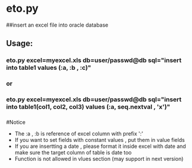 
eto.py  
============
##insert an excel file into oracle database
## Usage:
###   eto.py excel=myexcel.xls db=user/passwd@db sql="insert into  table1 values (:a, :b , :c)"
### or 
###   eto.py excel=myexcel.xls db=user/passwd@db sql="insert into  table1(col1, col2, col3) values (:a, seq.nextval , 'x')"
### 

#Notice
* The :a , :b  is reference of excel column with prefix ':'
* If you want to set fields with constant values , put them in value fields
* If you are insertting a date , please format it inside excel with date and make sure the target column of table is date too
* Function is not allowed in vlues section (may support  in next version)


